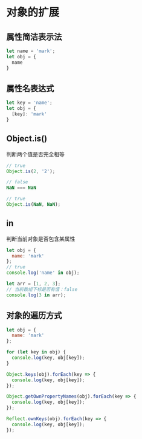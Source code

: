 # 对象的扩展

## 属性简洁表示法

```javascript
let name = 'mark';
let obj = {
  name
}
```


## 属性名表达式

```javascript
let key = 'name';
let obj = {
  [key]: 'mark'
}
```


## Object.is()

判断两个值是否完全相等

```javascript
// true
Object.is(2, '2');

// false
NaN === NaN

// true
Object.is(NaN, NaN);
```


## in

判断当前对象是否包含某属性

```javascript
let obj = {
  name: 'mark'
};
// true
console.log('name' in obj);

let arr = [1, 2, 3];
// 当前数组下标是否有值：false
console.log(3 in arr);
```


## 对象的遍历方式

```javascript
let obj = {
  name: 'mark'
};

for (let key in obj) {
  console.log(key, obj[key]);
}

Object.keys(obj).forEach(key => {
  console.log(key, obj[key]);
});

Object.getOwnPropertyNames(obj).forEach(key => {
  console.log(key, obj[key]);
});

Reflect.ownKeys(obj).forEach(key => {
  console.log(key, obj[key]);
});
```
